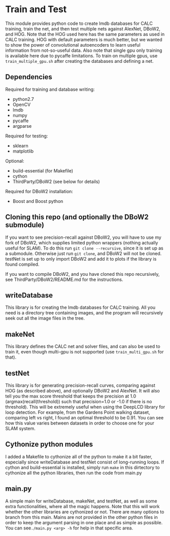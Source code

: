 # Train and Test

This module provides python code to create lmdb databases for CALC training, train the net, and then test multiple nets against AlexNet, DBoW2, and HOG. Note that the HOG used here has the same parameters as used in CALC training. HOG with default parameters is much better, but we wanted to show the power of convolutional autoencoders to learn useful information from not-so-useful data. Also note that single gpu only training is available here due to pycaffe limitations. To train on multiple gpus, use `train_multiple_gpu.sh` after creating the databases and defining a net.

## Dependencies

Required for training and database writing:
- python2.7 
- OpenCV
- lmdb
- numpy
- pycaffe
- argparse

Required for testing:
- sklearn
- matplotlib

Optional:
- build-essential (for Makefile)
- cython
- ThirdParty/DBoW2 (see below for details)

Required for DBoW2 installation:
- Boost and Boost python

## Cloning this repo (and optionally the DBoW2 submodule)

If you want to see precision-recall against DBoW2, you will have to use my fork of DBoW2, which supplies limited python wrappers (nothing actually useful for SLAM). To do this run `git clone --recursive`, since it is set up as a submodule. Otherwise just run `git clone`, and DBoW2 will not be cloned. testNet is set up to only import DBoW2 and add it to plots if the library is found compiled.

If you want to compile DBoW2, and you have cloned this repo recursively, see ThirdParty/DBoW2/README.md for the instructions.

## writeDatabase

This library is for creating the lmdb databases for CALC training. All you need is a directory tree containing images, and the program will recursively seek out all the image files in the tree.

## makeNet

This library defines the CALC net and solver files, and can also be used to train it, even though multi-gpu is not supported (use `train_multi_gpu.sh` for that).

## testNet

This library is for generating precision-recall curves, comparing against HOG (as described above), and optionally DBoW2 and AlexNet. It will also tell you the max score threshold that keeps the precision at 1.0 (argmax(recall(threshold)) such that precision=1.0 or -1.0 if there is no threshold). This will be extremely useful when using the DeepLCD library for loop detection. For example, from the Gardens Point walking dataset, comparing left vs right, I found an optimal threshold to be 0.91. You can see how this value varies between datasets in order to choose one for your SLAM system. 

## Cythonize python modules

I added a Makefile to cythonize all of the python to make it a bit faster, especially since writeDatabase and testNet consist of long-running loops. If cython and build-essential is installed, simply run `make` in this dirtectory to cythonize all the python libraries, then run the code from main.py

## main.py

A simple main for writeDatabase, makeNet, and testNet, as well as some extra functionalities, where all the magic happens. Note that this will work whether the other libraries are cythonized or not. There are many options to branch from this main. Mains are not provided in the other python files in order to keep the argument parsing in one place and as simple as possible. You can see`./main.py <arg> -h` for help in that specific area.





